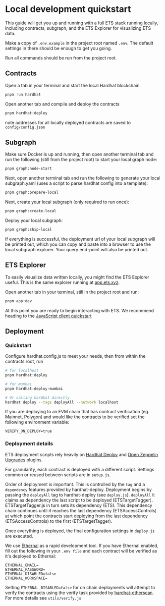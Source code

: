# Local development quickstart

This guide will get you up and running with a full ETS stack running locally, including contracts, subgraph, and the ETS Explorer for visualizing ETS data.

Make a copy of `.env.example` in the project root named `.env`. The default settings in there should be enough to get you going.

Run all commands should be run from the project root.

## Contracts

Open a tab in your terminal and start the local Hardhat blockchain

```bash
pnpm run hardhat
```

Open another tab and compile and deploy the contracts

```bash
pnpm hardhat:deploy
```

note addresses for all locally deployed contracts are saved to `config/config.json`

## Subgraph

Make sure Docker is up and running, then open another terminal tab and run the following (still from the project root) to start your local graph node:

```bash
pnpm graph:node-start
```

Next, open another terminal tab and run the following to generate your local subgraph.yaml (uses a script to parse hardhat config into a template):

```bash
pnpm graph:prepare-local
```

Next, create your local subgraph (only required to run once):

```bash
pnpm graph:create-local
```

Deploy your local subgraph:

```bash
pnpm graph:ship-local
```

If everything is successful, the deployment url of your local subgraph will be printed out, which you can copy and paste into a browser to use the local subgraph explorer. Your query end-point will also be printed out.

## ETS Explorer

To easily visualize data written locally, you might find the ETS Explorer useful. This is the same explorer running at [app.ets.xyz](https://app.ets.xyz).

Open another tab in your terminal, still in the project root and run:

```bash
pnpm app:dev
```

At this point you are ready to begin interacting with ETS. We recommend heading to the [JavaScript client quickstart](./js-client-quickstart.md)

## Deployment

### Quickstart

Configure hardhat.config.js to meet your needs, then from within the contracts root, run

```bash
# for localhost
pnpm hardhat:deploy

# for mumbai
pnpm hardhat:deploy-mumbai

# Or calling hardhat directly
hardhat deploy --tags deployAll --network localhost
```

If you are deploying to an EVM chain that has contract verification (eg. Mainnet, Polygon) and would like the contracts to be verified set the following environment variable:

```
VERIFY_ON_DEPLOY=true
```

### Deployment details

ETS deployment scripts rely heavily on [Hardhat Deploy](https://www.npmjs.com/package/hardhat-deploy) and [Open Zeppelin Upgrades](https://www.npmjs.com/package/@openzeppelin/hardhat-upgrades) plugins.

For granularity, each contract is deployed with a different script. Settings common or reused
between scripts are in `setup.js`.

Order of deployment is important. This is controlled by the `tag` and a `dependency` features
provided by hardhat-deploy. Deployment begins by passing the `deployAll` tag to hardhat-deploy (see
`deploy.js`). `deployAll` it claims as dependency the last script to be deployed (ETSTargetTagger).
ETSTargetTagger.js in turn sets its dependency (ETS). This dependency chain continues until it
reaches the last dependency (ETSAccessControls) at which point the contracts start deploying from
the last dependency (ETSAccessControls) to the first (ETSTargetTagger).

Once everything is deployed, the final configuration settings in `deploy.js` are executed.

We use [Ethernal](https://doc.tryethernal.com/) as a rapid development tool. If you have Ethernal
enabled, fill out the following in your `.env file` and each contract will be verified as it's
deployed to Ethernal:

```text
ETHERNAL_EMAIL=
ETHERNAL_PASSWORD=
ETHERNAL_DISABLED=false
ETHERNAL_WORKSPACE=
```

Setting `ETHERNAL_DISABLED=false` for on chain deployments will attempt to verify the contracts
using the verify task provided by [hardhat-etherscan](https://hardhat.org/hardhat-runner/plugins/nomiclabs-hardhat-etherscan). For more details see `utils/verify.js`
